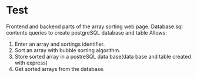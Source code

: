 # Test
Frontend and backend parts of the array sorting web page.
Database.sql contents queries to create postgreSQL database and table
Allows:
1. Enter an array and sortings identifier.
2. Sort an array with bubble sorting algorithm.
3. Store sorted array in a postreSQL data base(data base and table created with express)
4. Get sorted arrays from the database.

